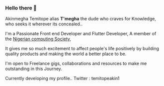 ### Hello there 👋

Akinmegha Temitope alias <b>T'megha</b> the dude who craves for Knowledge, who seeks it wherever its concealed..

I'm a Passionate Front end Developer and Flutter Developer, A member of the [Nigerian computing Society](https://www.ncs.org.ng/),

It gives me so much excitement to affect people's life positively by building quality products and making the world a better place to be.

I'm open to Freelance gigs, collaborations and resources to make me outstanding in this Journey.

Currently developing my profile..
Twitter : temitopeakin1

